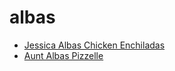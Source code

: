 # albas

 * [Jessica Albas Chicken Enchiladas](index/j/jessica-albas-chicken-enchiladas-232349.json)
 * [Aunt Albas Pizzelle](index/a/aunt-albas-pizzelle.json)
